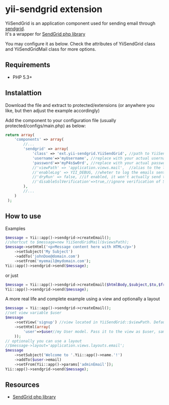 yii-sendgrid extension
============

YiiSendGrid is an application component used for sending email through [sendgrid](http://sendgrid.com).  
It's a wrapper for [SendGrid php library](https://github.com/sendgrid/sendgrid-php)  

You may configure it as below.  Check the attributes of YiiSendGrid class and YiiSendGridMail class for more options.  

## Requirements

+ PHP 5.3+  

## Instalattion

Download the file and extract to protected/extensions (or anywhere you like, but then adjust the example accordingly)  

Add the component to your configuration file (usually protected/configs/main.php) as below:  

``` php
return array(  
	'components' => array(  
		//...
 		'sendgrid' => array(  
 			'class' => 'ext.yii-sendgrid.YiiSendGrid', //path to YiiSendGrid class  
 			'username'=>'myUsername', //replace with your actual username  
 			'password'=>'myP4s$w0rd', //replace with your actual password  
 			//'viewPath' => 'application.views.mail',  //alias to the layouts path. Optional  
 			//'enableLog' => YII_DEBUG, //wheter to log the emails sent. Optional  
 			//'dryRun' => false, //if enabled, it won't actually send the emails, only log. Optional  
			//'disableSslVerification'=>true,//ignore verification of SSL certificate  
 		),  
 		//...  
 	)  
 );  
```  
 
## How to use

Examples  
``` php  
$message = Yii::app()->sendgrid->createEmail();  
//shortcut to $message=new YiiSendGridMail($viewsPath);
$message->setHtml('<p>Message content here with HTML</p>')  
	->setSubject('My Subject')  
	->addTo('johnDoe@domain.com')  
	->setFrom('myemail@mydomain.com');  
Yii::app()->sendgrid->send($message);  
```  

 or just  
``` php  
$message = Yii::app()->sendgrid->createEmail($htmlBody,$subject,$to,$from);  
Yii::app()->sendgrid->send($message);  
```  

A more real life and complete example using a view and optionally a layout  
``` php  
$message = Yii::app()->sendgrid->createEmail();  
//set view variable $user  
$message  
	->setView('signup') //view located in YiiSendGrid::$viewPath. Defaults to protected/views/mail  
	->setHtml(array(  
		'user'=>$user//my User model. Pass it to the view as $user, same way controller does  
	));  
// optionally you can use a layout  
//$message->layout='application.views.layouts.email';  
$message  
	->setSubject('Welcome to '.Yii::app()->name.'!')  
	->addTo($user->email)  
	->setFrom(Yii::app()->params['adminEmail']);  
Yii::app()->sendgrid->send($message);  
```  
  
## Resources  

+ [SendGrid php library](https://github.com/sendgrid/sendgrid-php)  
